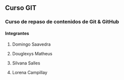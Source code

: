 ## Curso GIT

### Curso de repaso de contenidos de Git & GitHub

#### Integrantes

1) Domingo Saavedra
2) Douglexys Matheus

3) Silvana Salles
9) Lorena Campillay


